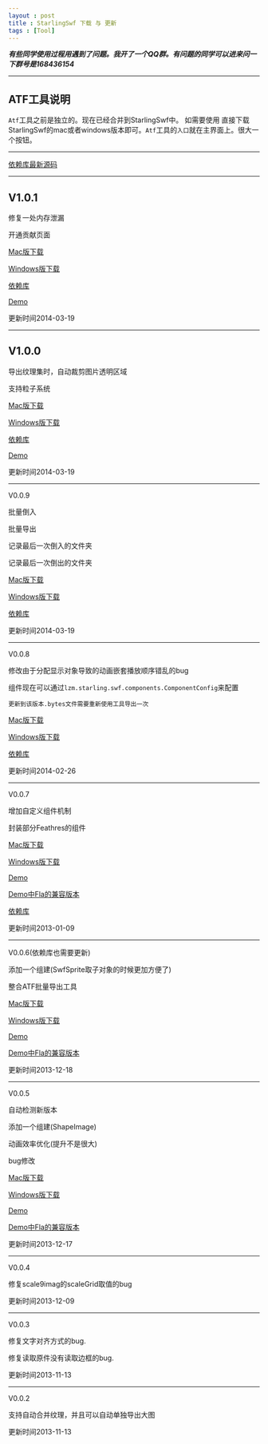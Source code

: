 ```yaml
---
layout : post
title : StarlingSwf 下载 与 更新
tags : [Tool]
---
```


***有些同学使用过程用遇到了问题。我开了一个QQ群。有问题的同学可以进来问一下群号是168436154***

----------
## ATF工具说明 ##
`Atf`工具之前是独立的。现在已经合并到StarlingSwf中。
如需要使用 直接下载StarlingSwf的mac或者windows版本即可。`Atf`工具的`入口`就在主界面上。很大一个按钮。

----------

[依赖库最新源码][1]

[1]: https://github.com/zmLiu/StarlingFeathers

-----------

## V1.0.1 ##

修复一处内存泄漏

开通贡献页面

[Mac版下载][26]

[Windows版下载][27]

[依赖库][28]

[Demo][29]
  
  [26]: http://url.cn/PapVzg
  [27]: http://url.cn/KyyiqG
  [28]: http://url.cn/RYmSH0
  [29]: http://url.cn/Ri7WRV

更新时间2014-03-19

----------
## V1.0.0 ##

导出纹理集时，自动裁剪图片透明区域

支持粒子系统

[Mac版下载][22]

[Windows版下载][23]

[依赖库][24]

[Demo][25]
  
  [22]: http://url.cn/PapVzg
  [23]: http://url.cn/KyyiqG
  [24]: http://url.cn/RYmSH0
  [25]: http://url.cn/Ri7WRV

更新时间2014-03-19

----------
V0.0.9

批量倒入

批量导出

记录最后一次倒入的文件夹

记录最后一次倒出的文件夹

[Mac版下载][19]

[Windows版下载][20]

[依赖库][21]
  
  [19]: http://url.cn/O3oTqz
  [20]: http://url.cn/P5KRcb
  [21]: http://url.cn/LKGNQw

更新时间2014-03-19

----------
V0.0.8

修改由于分配显示对象导致的动画嵌套播放顺序错乱的bug

组件现在可以通过`lzm.starling.swf.components.ComponentConfig`来配置

`更新到该版本.bytes文件需要重新使用工具导出一次`

[Mac版下载][16]

[Windows版下载][17]

[依赖库][18]
  
  [16]: http://url.cn/NGhZPg
  [17]: http://url.cn/M8qnJ2
  [18]: http://url.cn/RxDO4M

更新时间2014-02-26

----------
V0.0.7

增加自定义组件机制

封装部分Feathres的组件

[Mac版下载][11]

[Windows版下载][12]

[Demo][13]

[Demo中Fla的兼容版本][14]

[依赖库][15]
  
  [11]: http://url.cn/TUabD8
  [12]: http://url.cn/R3QiWY
  [13]: http://url.cn/QkQkOb
  [14]: http://url.cn/PFeYz3
  [15]: http://url.cn/RnR9zq

更新时间2013-01-09

----------
V0.0.6(依赖库也需要更新)

添加一个组建(SwfSprite取子对象的时候更加方便了)

整合ATF批量导出工具

[Mac版下载][7]

[Windows版下载][8]

[Demo][9]

[Demo中Fla的兼容版本][10]
  
  [7]: http://url.cn/L1sdOH
  [8]: http://url.cn/R6nIbu
  [9]: http://url.cn/ImSywX
  [10]: http://url.cn/NKURPS

更新时间2013-12-18

----------
V0.0.5

自动检测新版本

添加一个组建(ShapeImage)

动画效率优化(提升不是很大)

bug修改

[Mac版下载][3]

[Windows版下载][4]

[Demo][5]

[Demo中Fla的兼容版本][6]
  
  [3]: http://url.cn/SgKcNp
  [4]: http://url.cn/L1Z5k9
  [5]: http://url.cn/LeNC4X
  [6]: http://url.cn/Ml9n7u

更新时间2013-12-17

----------
V0.0.4

修复scale9imag的scaleGrid取值的bug

更新时间2013-12-09


----------
V0.0.3

修复文字对齐方式的bug.

修复读取原件没有读取边框的bug.

更新时间2013-11-13
 


----------
V0.0.2

支持自动合并纹理，并且可以自动单独导出大图

更新时间2013-11-13 
